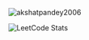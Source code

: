 <p align="left"> <img src="https://komarev.com/ghpvc/?username=akshatpandey2006&label=Profile%20views&color=0e75b6&style=flat" alt="akshatpandey2006" /> </p>

![LeetCode Stats](https://leetcard.jacoblin.cool/<Good_Coder_3231>?theme=dark&font=baloo&ext=heatmap)
